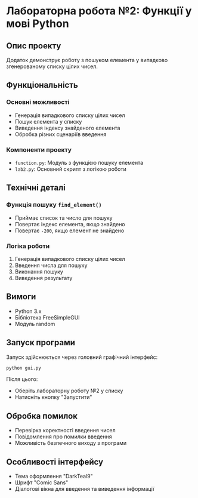 # Лабораторна робота №2: Функції у мові Python

## Опис проекту

Додаток демонструє роботу з пошуком елемента у випадково згенерованому списку цілих чисел.

## Функціональність

### Основні можливості
- Генерація випадкового списку цілих чисел
- Пошук елемента у списку
- Виведення індексу знайденого елемента
- Обробка різних сценаріїв введення

### Компоненти проекту
- `function.py`: Модуль з функцією пошуку елемента
- `lab2.py`: Основний скрипт з логікою роботи

## Технічні деталі

### Функція пошуку `find_element()`
- Приймає список та число для пошуку
- Повертає індекс елемента, якщо знайдено
- Повертає `-200`, якщо елемент не знайдено

### Логіка роботи
1. Генерація випадкового списку цілих чисел
2. Введення числа для пошуку
3. Виконання пошуку
4. Виведення результату

## Вимоги

- Python 3.x
- Бібліотека FreeSimpleGUI
- Модуль random

## Запуск програми

Запуск здійснюється через головний графічний інтерфейс:

```bash
python gui.py
```

Після цього:
- Оберіть лабораторну роботу №2 у списку
- Натисніть кнопку "Запустити"

## Обробка помилок
- Перевірка коректності введення чисел
- Повідомлення про помилки введення
- Можливість безпечного виходу з програми

## Особливості інтерфейсу
- Тема оформлення "DarkTeal9"
- Шрифт "Comic Sans"
- Діалогові вікна для введення та виведення інформації
